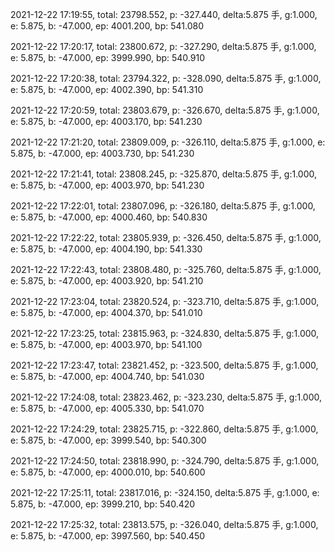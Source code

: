 2021-12-22 17:19:55, total: 23798.552, p: -327.440, delta:5.875 手, g:1.000, e: 5.875, b: -47.000, ep: 4001.200, bp: 541.080

2021-12-22 17:20:17, total: 23800.672, p: -327.290, delta:5.875 手, g:1.000, e: 5.875, b: -47.000, ep: 3999.990, bp: 540.910

2021-12-22 17:20:38, total: 23794.322, p: -328.090, delta:5.875 手, g:1.000, e: 5.875, b: -47.000, ep: 4002.390, bp: 541.310

2021-12-22 17:20:59, total: 23803.679, p: -326.670, delta:5.875 手, g:1.000, e: 5.875, b: -47.000, ep: 4003.170, bp: 541.230

2021-12-22 17:21:20, total: 23809.009, p: -326.110, delta:5.875 手, g:1.000, e: 5.875, b: -47.000, ep: 4003.730, bp: 541.230

2021-12-22 17:21:41, total: 23808.245, p: -325.870, delta:5.875 手, g:1.000, e: 5.875, b: -47.000, ep: 4003.970, bp: 541.230

2021-12-22 17:22:01, total: 23807.096, p: -326.180, delta:5.875 手, g:1.000, e: 5.875, b: -47.000, ep: 4000.460, bp: 540.830

2021-12-22 17:22:22, total: 23805.939, p: -326.450, delta:5.875 手, g:1.000, e: 5.875, b: -47.000, ep: 4004.190, bp: 541.330

2021-12-22 17:22:43, total: 23808.480, p: -325.760, delta:5.875 手, g:1.000, e: 5.875, b: -47.000, ep: 4003.920, bp: 541.210

2021-12-22 17:23:04, total: 23820.524, p: -323.710, delta:5.875 手, g:1.000, e: 5.875, b: -47.000, ep: 4004.370, bp: 541.010

2021-12-22 17:23:25, total: 23815.963, p: -324.830, delta:5.875 手, g:1.000, e: 5.875, b: -47.000, ep: 4003.970, bp: 541.100

2021-12-22 17:23:47, total: 23821.452, p: -323.500, delta:5.875 手, g:1.000, e: 5.875, b: -47.000, ep: 4004.740, bp: 541.030

2021-12-22 17:24:08, total: 23823.462, p: -323.230, delta:5.875 手, g:1.000, e: 5.875, b: -47.000, ep: 4005.330, bp: 541.070

2021-12-22 17:24:29, total: 23825.715, p: -322.860, delta:5.875 手, g:1.000, e: 5.875, b: -47.000, ep: 3999.540, bp: 540.300

2021-12-22 17:24:50, total: 23818.990, p: -324.790, delta:5.875 手, g:1.000, e: 5.875, b: -47.000, ep: 4000.010, bp: 540.600

2021-12-22 17:25:11, total: 23817.016, p: -324.150, delta:5.875 手, g:1.000, e: 5.875, b: -47.000, ep: 3999.210, bp: 540.420

2021-12-22 17:25:32, total: 23813.575, p: -326.040, delta:5.875 手, g:1.000, e: 5.875, b: -47.000, ep: 3997.560, bp: 540.450